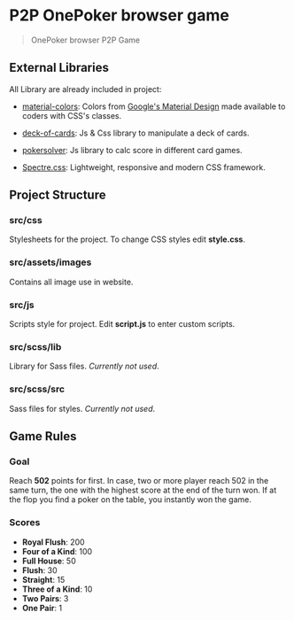 # P2P OnePoker browser game

> OnePoker browser P2P Game

## External Libraries

All Library are already included in project:

- [material-colors](https://github.com/shuhei/material-colors): Colors from [Google's Material Design](https://material.io/guidelines/style/color.html#color-color-palette) made available to coders with CSS's classes.

- [deck-of-cards](https://github.com/pakastin/deck-of-cards): Js & Css library to manipulate a deck of cards.

- [pokersolver](https://github.com/goldfire/pokersolver): Js library to calc score in different card games.

- [Spectre.css](https://picturepan2.github.io/spectre/index.html): Lightweight, responsive and modern CSS framework.

## Project Structure

### src/css

Stylesheets for the project. To change CSS styles edit **style.css**.

### src/assets/images

Contains all image use in website.

### src/js

Scripts style for project. Edit **script.js** to enter custom scripts.

### src/scss/lib

Library for Sass files. *Currently not used*.

### src/scss/src

Sass files for styles. *Currently not used*.

## Game Rules

### Goal

Reach **502** points for first. In case, two or more player reach 502 in the same turn, the one with the highest score at the end of the turn won. If at the flop you find a poker on the table, you instantly won the game.

### Scores

- **Royal Flush**: 200
- **Four of a Kind**: 100
- **Full House**: 50
- **Flush**: 30
- **Straight**: 15
- **Three of a Kind**: 10
- **Two Pairs**: 3
- **One Pair**: 1
